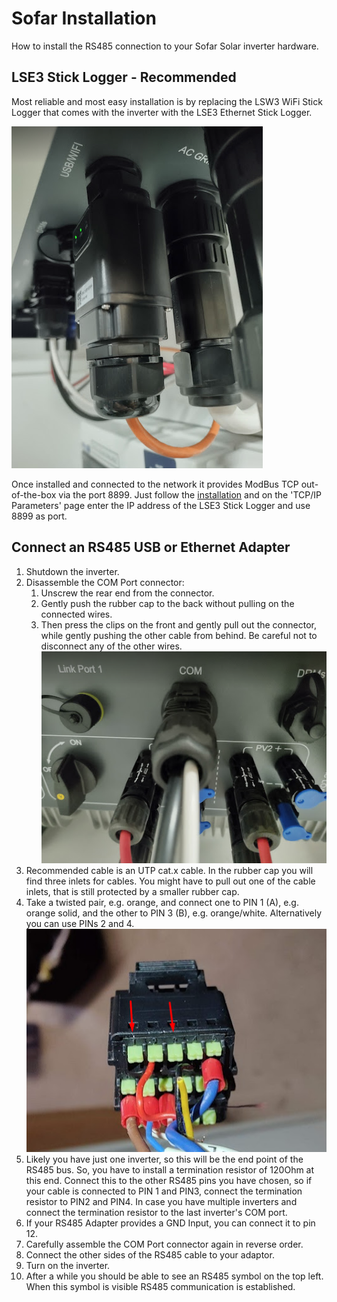 # Sofar Installation

How to install the RS485 connection to your Sofar Solar inverter hardware.

## LSE3 Stick Logger - Recommended

Most reliable and most easy installation is by replacing the LSW3 WiFi Stick Logger that comes with the inverter with the LSE3 Ethernet Stick Logger.

![Image of installed LSE3 Stick Logger](images/installation-sofar-lse3-stick-logger.png)

Once installed and connected to the network it provides ModBus TCP out-of-the-box via the port 8899. Just follow the [installation](installation.md) and on the 'TCP/IP Parameters' page enter the IP address of the LSE3 Stick Logger and use 8899 as port.

## Connect an RS485 USB or Ethernet Adapter

1. Shutdown the inverter.
2. Disassemble the COM Port connector: 
   1. Unscrew the rear end from the connector. 
   2. Gently push the rubber cap to the back without pulling on the connected wires.
   3. Then press the clips on the front and gently pull out the connector, while gently pushing the other cable from behind. Be careful not to disconnect any of the other wires.
![Image of COM Port](images/installation-sofar-com-port.png)
3. Recommended cable is an UTP cat.x cable. In the rubber cap you will find three inlets for cables. You might have to pull out one of the cable inlets, that is still protected by a smaller rubber cap.
4. Take a twisted pair, e.g. orange, and connect one to PIN 1 (A), e.g. orange solid, and the other to PIN 3 (B), e.g. orange/white. Alternatively you can use PINs 2 and 4.
![Image of COM Port connector opened](images/installation-sofar-com-port-open.png)
5. Likely you have just one inverter, so this will be the end point of the RS485 bus. So, you have to install a termination resistor of 120Ohm at this end. Connect this to the other RS485 pins you have chosen, so if your cable is connected to PIN 1 and PIN3, connect the termination resistor to PIN2 and PIN4. In case you have multiple inverters and connect the termination resistor to the last inverter's COM port.
6. If your RS485 Adapter provides a GND Input, you can connect it to pin 12.
7. Carefully assemble the COM Port connector again in reverse order.
8. Connect the other sides of the RS485 cable to your adaptor.
9. Turn on the inverter.
10. After a while you should be able to see an RS485 symbol on the top left. When this symbol is visible RS485 communication is established.